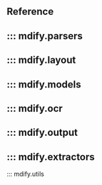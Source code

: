 ## Reference


::: mdify.parsers
---
::: mdify.layout
---
::: mdify.models
---
::: mdify.ocr
---
::: mdify.output
---
::: mdify.extractors
---
::: mdify.utils
